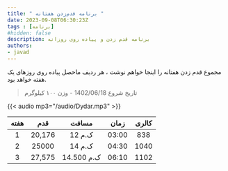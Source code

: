 ```yaml
---
title: " برنامه قدم‌زدن هفتانه "
date: 2023-09-08T06:30:23Z
tags : [برنامه]
#hidden: false
description: برنامه قدم زدن و پیادە روی روزانه
authors:
- javad
---
```



مجموع قدم زدن هفتانه را اینجا خواهم نوشت ، هر ردیف ماحصل پیاده روی روزهای یک هفته خواهد بود.
> تاریخ شروع  1402/06/18  - وزن ١٠٠ کیلوگرم

{{< audio mp3="/audio/Dydar.mp3" >}}

| **هفته** | **قدم** |**مسافت** | **زمان** | **کالری** |
| :----: |  :----: |  :----: | :----: | :----: |
| 1 | 20,176 | 12 ک.م  | 03:00 | 838 |
| 2 | 25000 | 14 ک.م  | 04:30 | 1040 |
| 3 | 27,575 | 14.500 ک.م  | 06:10 | 1102 |






